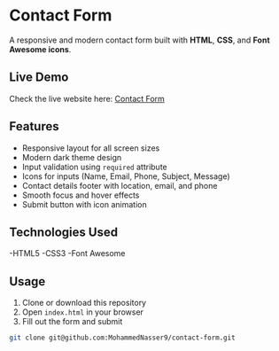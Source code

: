# Contact Form

A responsive and modern contact form built with **HTML**, **CSS**, and **Font Awesome icons**.

## Live Demo

Check the live website here: [Contact Form](https://contact-form-theta-lyart.vercel.app/)

## Features

- Responsive layout for all screen sizes
- Modern dark theme design
- Input validation using `required` attribute
- Icons for inputs (Name, Email, Phone, Subject, Message)
- Contact details footer with location, email, and phone
- Smooth focus and hover effects
- Submit button with icon animation

## Technologies Used
-HTML5
-CSS3
-Font Awesome

## Usage

1. Clone or download this repository
2. Open `index.html` in your browser
3. Fill out the form and submit


```bash
git clone git@github.com:MohammedNasser9/contact-form.git
